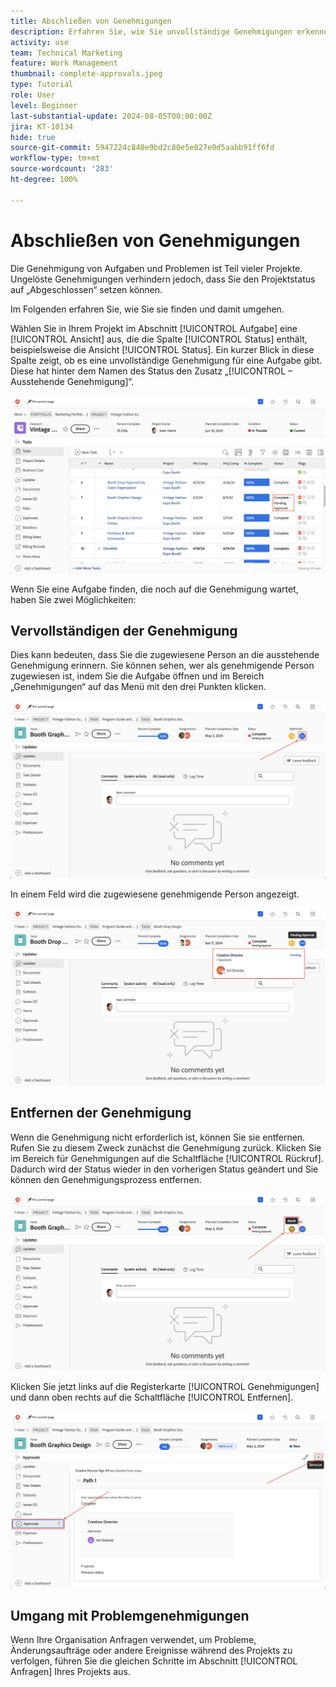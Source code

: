 ```yaml
---
title: Abschließen von Genehmigungen
description: Erfahren Sie, wie Sie unvollständige Genehmigungen erkennen und lösen, damit Sie Ihr Projekt in [!DNL  Workfront]abschließen können.
activity: use
team: Technical Marketing
feature: Work Management
thumbnail: complete-approvals.jpeg
type: Tutorial
role: User
level: Beginner
last-substantial-update: 2024-08-05T00:00:00Z
jira: KT-10134
hide: true
source-git-commit: 5947224c840e9bd2c80e5e027e0d5aabb91ff6fd
workflow-type: tm+mt
source-wordcount: '283'
ht-degree: 100%

---
```


# Abschließen von Genehmigungen

Die Genehmigung von Aufgaben und Problemen ist Teil vieler Projekte. Ungelöste Genehmigungen verhindern jedoch, dass Sie den Projektstatus auf „Abgeschlossen“ setzen können.

Im Folgenden erfahren Sie, wie Sie sie finden und damit umgehen.

Wählen Sie in Ihrem Projekt im Abschnitt [!UICONTROL Aufgabe] eine [!UICONTROL Ansicht] aus, die die Spalte [!UICONTROL Status] enthält, beispielsweise die Ansicht [!UICONTROL Status]. Ein kurzer Blick in diese Spalte zeigt, ob es eine unvollständige Genehmigung für eine Aufgabe gibt. Diese hat hinter dem Namen des Status den Zusatz „[!UICONTROL – Ausstehende Genehmigung]“.

![Projekt mit unvollständiger Genehmigung](assets/pending-approval-1.png)

Wenn Sie eine Aufgabe finden, die noch auf die Genehmigung wartet, haben Sie zwei Möglichkeiten:


## Vervollständigen der Genehmigung

Dies kann bedeuten, dass Sie die zugewiesene Person an die ausstehende Genehmigung erinnern. Sie können sehen, wer als genehmigende Person zugewiesen ist, indem Sie die Aufgabe öffnen und im Bereich „Genehmigungen“ auf das Menü mit den drei Punkten klicken.

![Aufgabe mit Bereich für Genehmigungen](assets/pending-approval-2.png)

In einem Feld wird die zugewiesene genehmigende Person angezeigt.

![Aufgabe mit der zugewiesenen genehmigenden Person](assets/pending-approval-3.png)


## Entfernen der Genehmigung

Wenn die Genehmigung nicht erforderlich ist, können Sie sie entfernen. Rufen Sie zu diesem Zweck zunächst die Genehmigung zurück. Klicken Sie im Bereich für Genehmigungen auf die Schaltfläche [!UICONTROL Rückruf]. Dadurch wird der Status wieder in den vorherigen Status geändert und Sie können den Genehmigungsprozess entfernen.

![Aufgabe mit Schaltfläche „Rückruf“](assets/pending-approval-5.png)

Klicken Sie jetzt links auf die Registerkarte [!UICONTROL Genehmigungen] und dann oben rechts auf die Schaltfläche [!UICONTROL Entfernen].

![Aufgabe mit Schaltfläche zum Entfernen der Genehmigung](assets/pending-approval-6.png)

## Umgang mit Problemgenehmigungen

Wenn Ihre Organisation Anfragen verwendet, um Probleme, Änderungsaufträge oder andere Ereignisse während des Projekts zu verfolgen, führen Sie die gleichen Schritte im Abschnitt [!UICONTROL Anfragen] Ihres Projekts aus.
